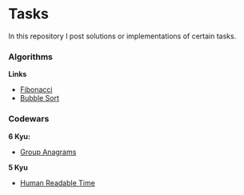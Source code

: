 # Tasks
In this repository I post solutions or implementations of certain tasks.

### Algorithms
**Links**
* [Fibonacci](https://github.com/mananex/exercises/blob/main/algorithms/fibonacci.py)
* [Bubble Sort](https://github.com/mananex/exercises/blob/main/algorithms/bubble_sort.py)
### Codewars

**6 Kyu:**
* [Group Anagrams](https://github.com/mananex/exercises/blob/main/codewars/group_anagrams.py)

**5 Kyu**
* [Human Readable Time](https://github.com/mananex/exercises/blob/main/codewars/human_readable_time.py)

